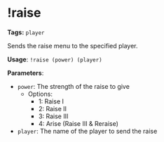 # !raise

**Tags:** `player`

Sends the raise menu to the specified player.

**Usage**: `!raise (power) (player)`

**Parameters**:
- `power`: The strength of the raise to give
  - Options:
    - 1: Raise I
    - 2: Raise II
    - 3: Raise III
    - 4: Arise (Raise III & Reraise)
- `player`: The name of the player to send the raise
